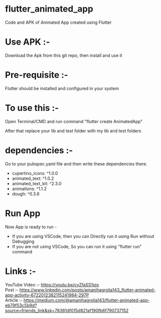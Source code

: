 # flutter_animated_app
Code and APK of Animated App created using Flutter

# Use APK :-  
Download the Apk from this git repo, then install and use it

# Pre-requisite :-   
Flutter should be installed and configured in your system  

# To use this :-  
Open Terminal/CMD and run command "flutter create AnimatedApp"  
  
After that replace your lib and test folder with my lib and test folders  

# dependencies :- 
Go to your pubspec.yaml file and then write these dependencies there.  
- cupertino_icons: ^1.0.0
- animated_text: ^1.0.2
- animated_text_kit: ^2.3.0
- animations: ^1.1.2
- dough: ^0.3.6

# Run App
Now App is ready to run -   
- If you are using VSCode, then you can Directly run it using Run without Debugging  
- If you are not using VSCode, So you can run it using "flutter run" command  

# Links :-  
YouTube Video :- https://youtu.be/cyZfaSS1pjo  
Post :- https://www.linkedin.com/posts/amanjhagrolia143_flutter-animated-app-activity-6722012382115241984-297P  
Article :- https://medium.com/@amanjhagrolia143/flutter-animated-app-eb79f53c5b9d?source=friends_link&sk=78361df015d821af190fb6f790737152  
